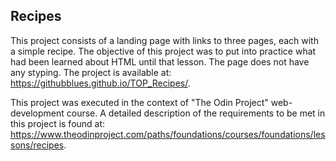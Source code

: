 ## **Recipes**

This project consists of a landing page with links to three pages, each with a simple recipe. The objective of this project was to put into practice what had been learned about HTML until that lesson. The page does not have any styping. 
The project is available at: https://githubblues.github.io/TOP_Recipes/.

This project was executed in the context of "The Odin Project" web-development course. A detailed description of the requirements to be met in this project is found at: https://www.theodinproject.com/paths/foundations/courses/foundations/lessons/recipes.
